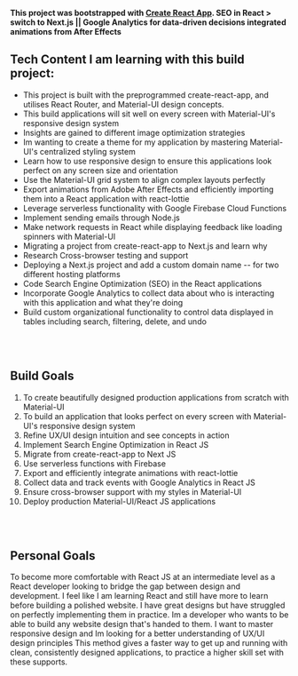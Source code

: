 
**This project was bootstrapped with [Create React App](https://github.com/facebook/create-react-app).
SEO in React > switch to Next.js || Google Analytics for data-driven decisions integrated animations from After Effects**


## Tech Content I am learning with this build project:
- This project is built with the preprogrammed create-react-app, and utilises React Router, and Material-UI design concepts.
- This build applications will sit well on every screen with Material-UI's responsive design system
- Insights are gained to different image optimization strategies
- Im wanting to create a theme for my application by mastering Material-UI's centralized styling system
- Learn how to use responsive design to ensure this applications look perfect on any screen size and orientation
- Use the Material-UI grid system to align complex layouts perfectly
- Export animations from Adobe After Effects and efficiently importing them into a React application with react-lottie
- Leverage serverless functionality with Google Firebase Cloud Functions
- Implement sending emails through Node.js
- Make network requests in React while displaying feedback like loading spinners with Material-UI
- Migrating a project from create-react-app to Next.js and learn why
- Research Cross-browser testing and support
- Deploying a Next.js project and add a custom domain name -- for two different hosting platforms
- Code Search Engine Optimization (SEO) in the React applications
- Incorporate Google Analytics to collect data about who is interacting with this application and what they're doing
- Build custom organizational functionality to control data displayed in tables including search, filtering, delete, and undo
<br>
<br>

## Build Goals
1. To create beautifully designed production applications from scratch with Material-UI
2. To build an application that looks perfect on every screen with Material-UI's responsive design system
3. Refine UX/UI design intuition and see concepts in action
4. Implement Search Engine Optimization in React JS
5. Migrate from create-react-app to Next JS
6. Use serverless functions with Firebase
7. Export and efficiently integrate animations with react-lottie
8. Collect data and track events with Google Analytics in React JS
9. Ensure cross-browser support with my styles in Material-UI
10. Deploy production Material-UI/React JS applications
<br>
<br> 

## Personal Goals 
To become more comfortable with React JS at an intermediate level as a React developer
looking to bridge the gap between design and development. I feel like I am learning React and still have more to learn before building a polished website.
I have great designs but have struggled on perfectly implementing them in practice. Im a developer who wants to be able to build any website design that's handed to them.
I want to master responsive design and Im looking for a better understanding of UX/UI design principles
This method gives a faster way to get up and running with clean, consistently designed applications, to practice a higher skill set with these supports.

